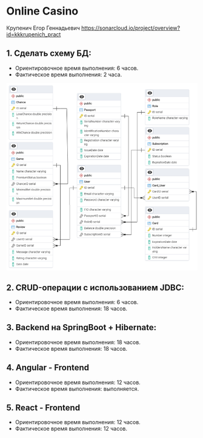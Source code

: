 # Online Casino

Крупенич Егор Геннадьевич
https://sonarcloud.io/project/overview?id=kkkrupenich_pract

## 1. Сделать схему БД:
* Ориентировочное время выполнения: 6 часов.
* Фактическое время выполнения: 2 часа.

![схема бд](https://github.com/kkkrupenich/pract/blob/main/erd.png)

## 2. CRUD-операции с использованием JDBC:
* Ориентировочное время выполнения: 6 часов.
* Фактическое время выполнения: 18 часов.

## 3. Backend на SpringBoot + Hibernate:
* Ориентировочное время выполнения: 18 часов.
* Фактическое время выполнения: 18 часов.

## 4. Angular - Frontend
* Ориентировочное время выполнения: 12 часов.
* Фактическое время выполнения: выполняется.

## 5. React - Frontend
* Ориентировочное время выполнения: 12 часов.
* Фактическое время выполнения: 12 часов.
